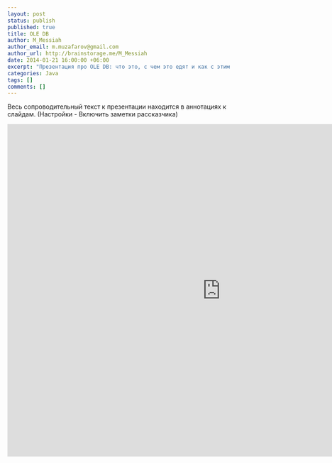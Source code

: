 ```yaml
---
layout: post
status: publish
published: true
title: OLE DB
author: M_Messiah
author_email: m.muzafarov@gmail.com
author_url: http://brainstorage.me/M_Messiah
date: 2014-01-21 16:00:00 +06:00
excerpt: "Презентация про OLE DB: что это, с чем это едят и как с этим работать."
categories: Java
tags: []
comments: []
---
```


Весь сопроводительный текст к презентации находится в аннотациях к слайдам. (Настройки - Включить заметки рассказчика)

<!--more-->
<div><iframe src="https://docs.google.com/presentation/d/1vfU8VSA54FIQZ9lR4QNxbb5BXVIWtItw1anWXt0GuPg/embed?start=false&loop=false&delayms=15000" frameborder="0" width="960" height="749" allowfullscreen="true" mozallowfullscreen="true" webkitallowfullscreen="true"></iframe></div>
